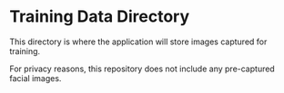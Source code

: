 # Training Data Directory

This directory is where the application will store images captured for training.

For privacy reasons, this repository does not include any pre-captured facial images.
